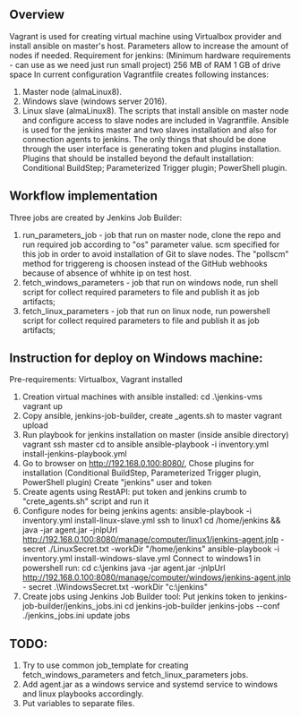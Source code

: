 Overview
--------
Vagrant is used for  creating virtual machine using Virtualbox provider and install ansible on master's host. 
Parameters allow to increase the amount of nodes if needed.
Requirement for jenkins: (Minimum hardware requirements - can use as we need just run small project)
256 MB of RAM
1 GB of drive space
In current configuration Vagrantfile creates following instances:
1. Master node (almaLinux8).
2. Windows slave (windows server 2016).
3. Linux slave (almaLinux8).
The scripts that install ansible on master node and configure access to slave nodes are included in Vagrantfile.
Ansible is used for the jenkins master and two slaves installation and also for connection agents to jenkins.
The only things that should be done through the user interface is generating token and plugins installation.
Plugins that should be installed beyond the default installation:
Conditional BuildStep;
Parameterized Trigger plugin;
PowerShell plugin.

Workflow implementation
-----------------------
Three jobs are created by Jenkins Job Builder:
1. run_parameters_job - job that run on master node, clone the repo and run required job according to "os" parameter value.
scm specified for this job in order to avoid installation of Git to slave nodes. The "pollscm" method for triggereng is choosen instead of the GitHub webhooks because of absence of whhite ip on test host. 
2. fetch_windows_parameters - job that run on windows node, run shell script for collect required parameters to file and publish it as job artifacts;
3. fetch_linux_parameters - job that run on linux node, run powershell script for collect required parameters to file and publish it as job artifacts;

Instruction for deploy on Windows machine:
------------------------------------------
Pre-requirements:
Virtualbox, Vagrant installed
1. Creation virtual machines with ansible installed: 
cd .\jenkins-vms
vagrant up
2. Copy ansible, jenkins-job-builder, create _agents.sh to master 
vagrant upload
3. Run playbook for jenkins installation on master (inside ansible directory)
vagrant ssh master
cd to ansible
ansible-playbook -i inventory.yml install-jenkins-playbook.yml
4. Go to browser on http://192.168.0.100:8080/, 
Chose plugins for installation (Conditional BuildStep, Parameterized Trigger plugin, PowerShell plugin)
Create "jenkins" user and token 
5. Create agents using RestAPI: 
put token and jenkins crumb to "crete_agents.sh" script and run it
6. Configure nodes for being jenkins agents:
ansible-playbook -i inventory.yml install-linux-slave.yml
ssh to linux1
cd /home/jenkins && java -jar agent.jar -jnlpUrl http://192.168.0.100:8080/manage/computer/linux1/jenkins-agent.jnlp -secret ./LinuxSecret.txt -workDir "/home/jenkins"
ansible-playbook -i inventory.yml install-windows-slave.yml
Connect to windows1
in powershell run:
cd c:\jenkins
java -jar agent.jar -jnlpUrl http://192.168.0.100:8080/manage/computer/windows/jenkins-agent.jnlp - secret .\WindowsSecret.txt -workDir "c:\jenkins"
7. Create jobs using Jenkins Job Builder tool:
Put jenkins token to jenkins-job-builder/jenkins_jobs.ini
cd jenkins-job-builder
jenkins-jobs --conf ./jenkins_jobs.ini update jobs

TODO:
--------
1. Try to use common job_template for creating fetch_windows_parameters and fetch_linux_parameters jobs.
2. Add agent.jar as a windows service and systemd service to windows and linux playbooks accordingly.
3. Put variables to separate files.



